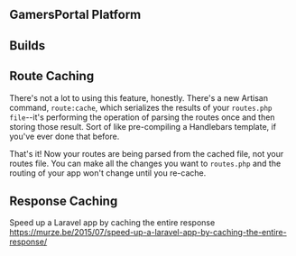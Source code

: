 ## GamersPortal Platform


## Builds


## Route Caching
There's not a lot to using this feature, honestly. There's a new Artisan command, `route:cache`, which serializes the results of your `routes.php file`--it's performing the operation of parsing the routes once and then storing those result. Sort of like pre-compiling a Handlebars template, if you've ever done that before.

That's it! Now your routes are being parsed from the cached file, not your routes file. You can make all the changes you want to `routes.php` and the routing of your app won't change until you re-cache.

## Response Caching
Speed up a Laravel app by caching the entire response https://murze.be/2015/07/speed-up-a-laravel-app-by-caching-the-entire-response/







